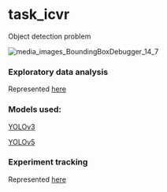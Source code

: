 # task_icvr
Object detection problem

![media_images_BoundingBoxDebugger_14_7](https://user-images.githubusercontent.com/86718504/195993893-c659dc00-8867-47c2-86ab-7bf2c1ae6b9d.png)

### Exploratory data analysis
Represented [here](https://wandb.ai/_bro/task_icvr/reports/Exploratory-data-analysis--VmlldzoyNzk3Njk4)
### Models used:
[YOLOv3](https://github.com/ultralytics/yolov3)

[YOLOv5](https://github.com/ultralytics/yolov5)

### Experiment tracking
Represented [here](https://wandb.ai/_bro/task_icvr?workspace=user-_bro)

